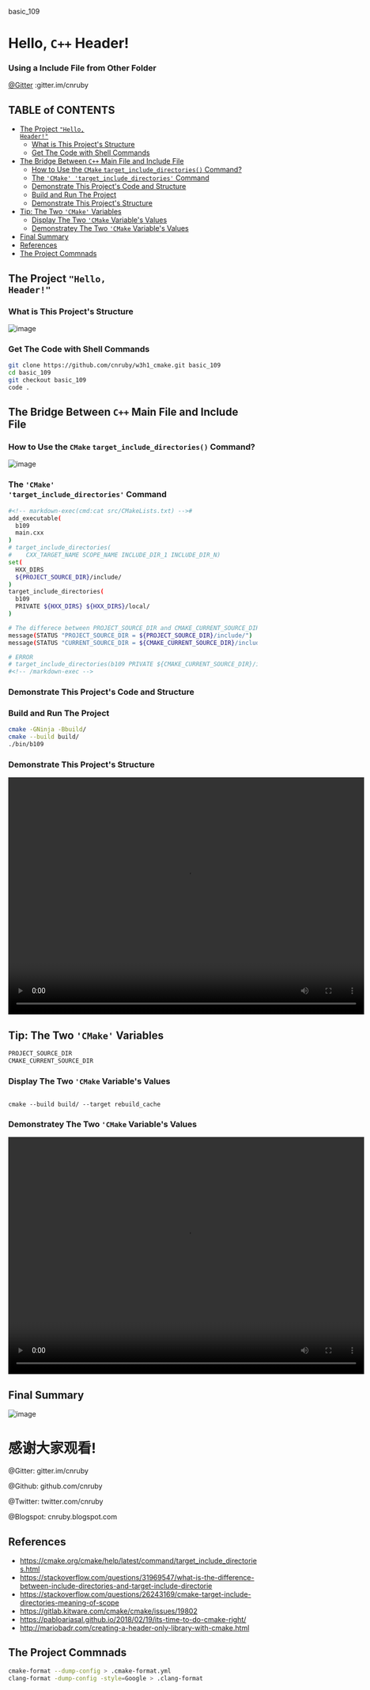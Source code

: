 basic_109</br>
<h1>Hello, <code>C++</code> Header!</h1>
<h3>Using a Include File from Other Folder</h3>

[@Gitter](https://gitter.im/cnruby) :gitter.im/cnruby<br/>
<p class ="fragment" data-audio-src="docs/109/audio/basic_109-01.m4a"></p>



<h2>TABLE of CONTENTS</h2>

- [The Project <code>"Hello, Header!"</code>](#the-project-%22hello-header%22)
  - [What is This Project's Structure](#what-is-this-projects-structure)
  - [Get The Code with Shell Commands](#get-the-code-with-shell-commands)
- [The Bridge Between <code>C++</code> Main File and Include File](#the-bridge-between-c-main-file-and-include-file)
  - [How to Use the <code>CMake</code> <code>target_include_directories()</code> Command?](#how-to-use-the-cmake-targetincludedirectories-command)
  - [The <code>'CMake' 'target_include_directories'</code> Command](#the-cmake-targetincludedirectories-command)
  - [Demonstrate This Project's Code and Structure](#demonstrate-this-projects-code-and-structure)
  - [Build and Run The Project](#build-and-run-the-project)
  - [Demonstrate This Project's Structure](#demonstrate-this-projects-structure)
- [Tip: The Two <code>'CMake'</code> Variables](#tip-the-two-cmake-variables)
  - [Display The Two <code>'CMake</code> Variable's Values](#display-the-two-cmake-variables-values)
  - [Demonstratey The Two <code>'CMake</code> Variable's Values](#demonstratey-the-two-cmake-variables-values)
- [Final Summary](#final-summary)
- [References](#references)
- [The Project Commnads](#the-project-commnads)
<p class ="fragment" data-audio-src="docs/109/audio/basic_109-02.m4a"></p>



## The Project <code>"Hello, Header!"</code>
### What is This Project's Structure
<p class ="fragment" data-audio-src="docs/109/audio/basic_109-03.m4a"></p>



![image](docs/109/images/what.png)
<p class ="fragment" data-audio-src="docs/109/audio/basic_109-04.m4a"></p>



### Get The Code with Shell Commands
```bash
git clone https://github.com/cnruby/w3h1_cmake.git basic_109
cd basic_109
git checkout basic_109
code .
```
<p class ="fragment" data-audio-src="docs/109/audio/basic_109-05.m4a"></p>



## The Bridge Between <code>C++</code> Main File and Include File
<p class ="fragment" data-audio-src="docs/109/audio/basic_109-06.m4a"></p>



### How to Use the <code>CMake</code> <code>target_include_directories()</code> Command?
![image](docs/109/images/how.png)
<p class ="fragment" data-audio-src="docs/109/audio/basic_109-07.m4a"></p>



### The <code>'CMake' 'target_include_directories'</code> Command

```bash
#<!-- markdown-exec(cmd:cat src/CMakeLists.txt) -->#
add_executable(
  b109
  main.cxx
)
# target_include_directories(
#    CXX_TARGET_NAME SCOPE_NAME INCLUDE_DIR_1 INCLUDE_DIR_N)
set(
  HXX_DIRS
  ${PROJECT_SOURCE_DIR}/include/
)
target_include_directories(
  b109
  PRIVATE ${HXX_DIRS} ${HXX_DIRS}/local/
)

# The differece between PROJECT_SOURCE_DIR and CMAKE_CURRENT_SOURCE_DIR
message(STATUS "PROJECT_SOURCE_DIR = ${PROJECT_SOURCE_DIR}/include/")
message(STATUS "CURRENT_SOURCE_DIR = ${CMAKE_CURRENT_SOURCE_DIR}/include/")

# ERROR
# target_include_directories(b109 PRIVATE ${CMAKE_CURRENT_SOURCE_DIR}/include/)
#<!-- /markdown-exec -->
```
<p class ="fragment" data-audio-src="docs/109/audio/basic_109-08.m4a"></p>



### Demonstrate This Project's Code and Structure
<p class ="fragment" data-audio-src="docs/109/audio/basic_109-09.m4a"></p>



### Build and Run The Project
```bash
cmake -GNinja -Bbuild/
cmake --build build/
./bin/b109
```
<p class ="fragment" data-audio-src="docs/109/audio/basic_109-10.m4a"></p>



### Demonstrate This Project's Structure
<video width="720" height="480" controls data-autoplay>
  <source src="docs/109/video/basic_109-11.mp4" autoplay=true type="video/mp4">
</video>



## Tip: The Two <code>'CMake'</code> Variables
```bash
PROJECT_SOURCE_DIR
CMAKE_CURRENT_SOURCE_DIR
```
<p class ="fragment" data-audio-src="docs/109/audio/basic_109-12.m4a"></p>



### Display The Two <code>'CMake</code> Variable's Values
<pre><code>
cmake --build build/ --target rebuild_cache
</code></pre>
<p class ="fragment" data-audio-src="docs/109/audio/basic_109-13.m4a"></p>



### Demonstratey The Two <code>'CMake</code> Variable's Values
<video width="720" height="480" controls data-autoplay>
  <source src="docs/109/video/basic_109-14.mp4" autoplay=true type="video/mp4">
</video>



## Final Summary
![image](docs/109/images/what.png)
<p class ="fragment" data-audio-src="docs/109/audio/basic_109-15.m4a"></p>



<h1><!-- markdown-exec(cmd:echo "感谢大家观看!") -->感谢大家观看!<!-- /markdown-exec --></h1>

@Gitter: gitter.im/cnruby<br/>

@Github: github.com/cnruby<br/>

@Twitter: twitter.com/cnruby<br/>

@Blogspot: cnruby.blogspot.com



## References
- https://cmake.org/cmake/help/latest/command/target_include_directories.html
- https://stackoverflow.com/questions/31969547/what-is-the-difference-between-include-directories-and-target-include-directorie
- https://stackoverflow.com/questions/26243169/cmake-target-include-directories-meaning-of-scope
- https://gitlab.kitware.com/cmake/cmake/issues/19802
- https://pabloariasal.github.io/2018/02/19/its-time-to-do-cmake-right/
- http://mariobadr.com/creating-a-header-only-library-with-cmake.html



## The Project Commnads
```bash
cmake-format --dump-config > .cmake-format.yml
clang-format -dump-config -style=Google > .clang-format
```